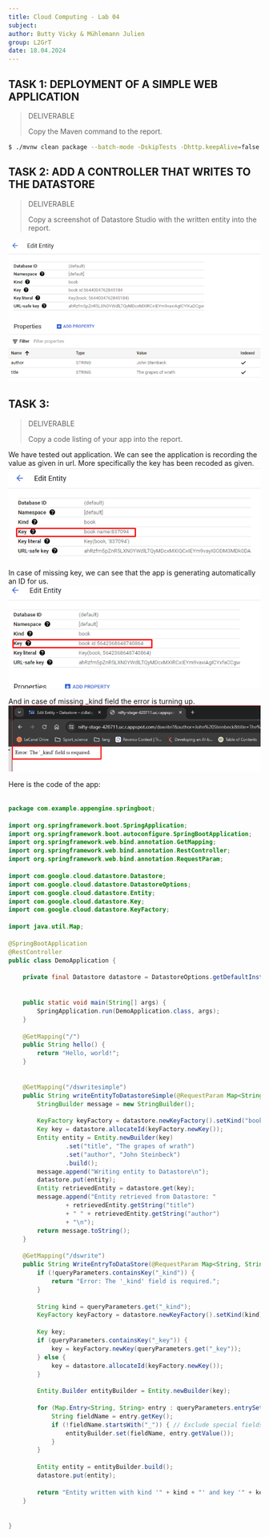 ```yaml
---
title: Cloud Computing - Lab 04
subject: 
author: Butty Vicky & Mühlemann Julien
group: L2GrT
date: 18.04.2024
---
```


<div style="page-break-after: always; break-after: page;"></div>


## TASK 1: DEPLOYMENT OF A SIMPLE WEB APPLICATION

> DELIVERABLE
>
> Copy the Maven command to the report.

```bash
$ ./mvnw clean package --batch-mode -DskipTests -Dhttp.keepAlive=false -f=pom.xml --quiet
```



## TASK 2: ADD A CONTROLLER THAT WRITES TO THE DATASTORE



> DELIVERABLE
>
> Copy a screenshot of Datastore Studio with the written entity into the report.

![image](john_steinbeck.png)



## TASK 3: 

> DELIVERABLE
>
> Copy a code listing of your app into the report.


We have tested out application. We can see the application is recording the value as given in url. More specifically the key has been recoded as given.
![image](given_key.png)

In case of missing key, we can see that the app is generating automatically an ID for us.
![image](auto_gen_key.png)

And in case of missing _kind field the error is turning up.
![image](kind_missing.png)


Here is the code of the app:
```java

package com.example.appengine.springboot;

import org.springframework.boot.SpringApplication;
import org.springframework.boot.autoconfigure.SpringBootApplication;
import org.springframework.web.bind.annotation.GetMapping;
import org.springframework.web.bind.annotation.RestController;
import org.springframework.web.bind.annotation.RequestParam;

import com.google.cloud.datastore.Datastore;
import com.google.cloud.datastore.DatastoreOptions;
import com.google.cloud.datastore.Entity;
import com.google.cloud.datastore.Key;
import com.google.cloud.datastore.KeyFactory;

import java.util.Map;

@SpringBootApplication
@RestController
public class DemoApplication {

    private final Datastore datastore = DatastoreOptions.getDefaultInstance().getService();


    public static void main(String[] args) {
        SpringApplication.run(DemoApplication.class, args);
    }

    @GetMapping("/")
    public String hello() {
        return "Hello, world!";
    }


    @GetMapping("/dswritesimple")
    public String writeEntityToDatastoreSimple(@RequestParam Map<String, String> queryParameters) {
        StringBuilder message = new StringBuilder();

        KeyFactory keyFactory = datastore.newKeyFactory().setKind("book");
        Key key = datastore.allocateId(keyFactory.newKey());
        Entity entity = Entity.newBuilder(key)
                .set("title", "The grapes of wrath")
                .set("author", "John Steinbeck")
                .build();
        message.append("Writing entity to Datastore\n");
        datastore.put(entity);
        Entity retrievedEntity = datastore.get(key);
        message.append("Entity retrieved from Datastore: "
                + retrievedEntity.getString("title")
                + " " + retrievedEntity.getString("author")
                + "\n");
        return message.toString();
    }

    @GetMapping("/dswrite")
    public String WriteEntryToDataStore(@RequestParam Map<String, String> queryParameters) {
        if (!queryParameters.containsKey("_kind")) {
            return "Error: The '_kind' field is required.";
        }

        String kind = queryParameters.get("_kind");
        KeyFactory keyFactory = datastore.newKeyFactory().setKind(kind);

        Key key;
        if (queryParameters.containsKey("_key")) {
            key = keyFactory.newKey(queryParameters.get("_key"));
        } else {
            key = datastore.allocateId(keyFactory.newKey());
        }

        Entity.Builder entityBuilder = Entity.newBuilder(key);

        for (Map.Entry<String, String> entry : queryParameters.entrySet()) {
            String fieldName = entry.getKey();
            if (!fieldName.startsWith("_")) { // Exclude special fields like _kind, _key
                entityBuilder.set(fieldName, entry.getValue());
            }
        }

        Entity entity = entityBuilder.build();
        datastore.put(entity);

        return "Entity written with kind '" + kind + "' and key '" + key.getName() + "'.";
    }


}




```